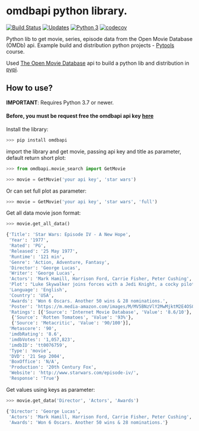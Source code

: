 # omdbapi python library.
[![Build Status](https://travis-ci.org/dubirajara/omdbapi.svg?branch=master)](https://travis-ci.org/dubirajara/omdbapi)
[![Updates](https://pyup.io/repos/github/dubirajara/omdbapi/shield.svg)](https://pyup.io/repos/github/dubirajara/omdbapi/)
[![Python 3](https://pyup.io/repos/github/dubirajara/omdbapi/python-3-shield.svg)](https://pyup.io/repos/github/dubirajara/omdbapi/)
[![codecov](https://codecov.io/gh/dubirajara/omdbapi/branch/master/graph/badge.svg)](https://codecov.io/gh/dubirajara/omdbapi)

Python lib to get movie, series, episode data from the Open Movie Database (OMDb) api.
Example build and distribution python projects - [Pytools](http://www.python.pro.br) course.

Used [The Open Movie Database](http://www.omdbapi.com) api to build a python lib and distribution in [pypi](https://pypi.org/project/omdbapi/).

## How to use? 

**IMPORTANT**: Requires Python 3.7 or newer.

#### Before, you must be request free the omdbapi api key [here](http://www.omdbapi.com/apikey.aspx?__EVENTTARGET=freeAcct&__EVENTARGUMENT=&__LASTFOCUS=&__VIEWSTATE=%2FwEPDwUKLTIwNDY4MTIzNQ9kFgYCAQ9kFgICBw8WAh4HVmlzaWJsZWhkAgIPFgIfAGhkAgMPFgIfAGhkGAEFHl9fQ29udHJvbHNSZXF1aXJlUG9zdEJhY2tLZXlfXxYDBQtwYXRyZW9uQWNjdAUIZnJlZUFjY3QFCGZyZWVBY2N0x0euvR%2FzVv1jLU3mGetH4R3kWtYKWACCaYcfoP1IY8g%3D&__VIEWSTATEGENERATOR=5E550F58&__EVENTVALIDATION=%2FwEdAAU5GG7XylwYou%2BzznFv7FbZmSzhXfnlWWVdWIamVouVTzfZJuQDpLVS6HZFWq5fYpioiDjxFjSdCQfbG0SWduXFd8BcWGH1ot0k0SO7CfuulN6vYN8IikxxqwtGWTciOwQ4e4xie4N992dlfbpyqd1D&at=freeAcct&Email=)

Install the library:
```python
>>> pip install omdbapi
```

import the library and get movie, passing api key and title as parameter, default return short plot:
```python
>>> from omdbapi.movie_search import GetMovie

>>> movie = GetMovie('your api key', 'star wars')
```

Or can set full plot as parameter:
```python
>>> movie = GetMovie('your api key', 'star wars', 'full')
```

Get all data movie json format:
```python
>>> movie.get_all_data()

{'Title': 'Star Wars: Episode IV - A New Hope',
 'Year': '1977',
 'Rated': 'PG',
 'Released': '25 May 1977',
 'Runtime': '121 min',
 'Genre': 'Action, Adventure, Fantasy',
 'Director': 'George Lucas',
 'Writer': 'George Lucas',
 'Actors': 'Mark Hamill, Harrison Ford, Carrie Fisher, Peter Cushing',
 'Plot': "Luke Skywalker joins forces with a Jedi Knight, a cocky pilot, a Wookiee and two droids to save the galaxy from the Empire's world-destroying battle-station, while also attempting to rescue Princess Leia from the evil Darth Vader.",
 'Language': 'English',
 'Country': 'USA',
 'Awards': 'Won 6 Oscars. Another 50 wins & 28 nominations.',
 'Poster': 'https://m.media-amazon.com/images/M/MV5BNzVlY2MwMjktM2E4OS00Y2Y3LWE3ZjctYzhkZGM3YzA1ZWM2XkEyXkFqcGdeQXVyNzkwMjQ5NzM@._V1_SX300.jpg',
 'Ratings': [{'Source': 'Internet Movie Database', 'Value': '8.6/10'},
  {'Source': 'Rotten Tomatoes', 'Value': '93%'},
  {'Source': 'Metacritic', 'Value': '90/100'}],
 'Metascore': '90',
 'imdbRating': '8.6',
 'imdbVotes': '1,057,823',
 'imdbID': 'tt0076759',
 'Type': 'movie',
 'DVD': '21 Sep 2004',
 'BoxOffice': 'N/A',
 'Production': '20th Century Fox',
 'Website': 'http://www.starwars.com/episode-iv/',
 'Response': 'True'}
```

Get values using keys as parameter:
```python
>>> movie.get_data('Director', 'Actors', 'Awards')

{'Director': 'George Lucas',
 'Actors': 'Mark Hamill, Harrison Ford, Carrie Fisher, Peter Cushing',
 'Awards': 'Won 6 Oscars. Another 50 wins & 28 nominations.'}
```
